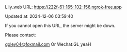 Lily_web URL: https://222f-61-165-102-156.ngrok-free.app

Updated at: 2024-12-06 03:59:40

If you cannot open this URL, the server might be down.

Please contact: 

goley04@foxmail.com Or Wechat:GL_yeaH